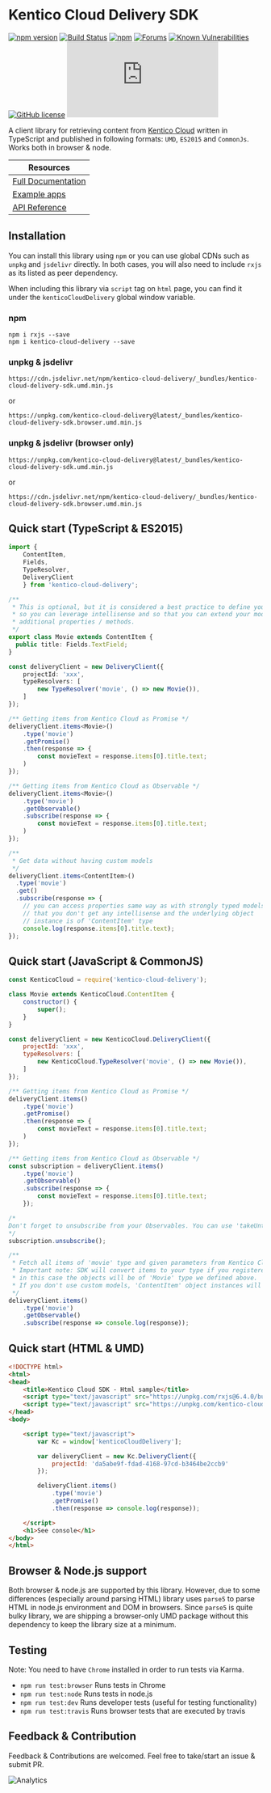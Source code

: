 # Kentico Cloud Delivery SDK

[![npm version](https://badge.fury.io/js/kentico-cloud-delivery.svg)](https://www.npmjs.com/package/kentico-cloud-delivery)
[![Build Status](https://api.travis-ci.org/Kentico/kentico-cloud-js.svg?branch=master)](https://travis-ci.org/Kentico/kentico-cloud-js)
[![npm](https://img.shields.io/npm/dt/kentico-cloud-delivery.svg)](https://www.npmjs.com/package/kentico-cloud-delivery)
[![Forums](https://img.shields.io/badge/chat-on%20forums-orange.svg)](https://forums.kenticocloud.com)
[![Known Vulnerabilities](https://snyk.io/test/github/Kentico/kentico-cloud-js/badge.svg)](https://snyk.io/test/github/kentico/kentico-cloud-js)
[![GitHub license](https://img.shields.io/github/license/Kentico/kentico-cloud-js.svg)](https://github.com/Kentico/kentico-cloud-js)
![Gzip browser bundle](http://img.badgesize.io/https://unpkg.com/kentico-cloud-delivery@latest/_bundles/kentico-cloud-delivery-sdk.browser.umd.min.js?compression=gzip)

A client library for retrieving content from [Kentico Cloud](https://kenticocloud.com/) written in TypeScript and published in following formats: `UMD`, `ES2015` and `CommonJs`. Works both in browser & node.

|  Resources 
|---|
|  [Full Documentation](https://github.com/Kentico/kentico-cloud-js/tree/master/packages/delivery/DOCS.md) |
|  [Example apps](https://github.com/Kentico/kentico-cloud-js/tree/master/examples) | 
|  [API Reference](https://kentico.github.io/kentico-cloud-js/delivery/) | 


## Installation

You can install this library using `npm` or you can use global CDNs such as `unpkg` and `jsdelivr` directly. In both cases, you will also need to include `rxjs` as its listed as peer dependency. 

When including this library via `script` tag on `html` page, you can find it under the `kenticoCloudDelivery` global window variable.

### npm

```
npm i rxjs --save
npm i kentico-cloud-delivery --save
```

### unpkg & jsdelivr
```
https://cdn.jsdelivr.net/npm/kentico-cloud-delivery/_bundles/kentico-cloud-delivery-sdk.umd.min.js
```
or
```
https://unpkg.com/kentico-cloud-delivery@latest/_bundles/kentico-cloud-delivery-sdk.browser.umd.min.js
```

### unpkg & jsdelivr (browser only)
```
https://unpkg.com/kentico-cloud-delivery@latest/_bundles/kentico-cloud-delivery-sdk.umd.min.js

```
or
```
https://cdn.jsdelivr.net/npm/kentico-cloud-delivery/_bundles/kentico-cloud-delivery-sdk.browser.umd.min.js
```

## Quick start (TypeScript & ES2015)

```typescript
import { 
    ContentItem, 
    Fields,
    TypeResolver,
    DeliveryClient
    } from 'kentico-cloud-delivery';

/**
 * This is optional, but it is considered a best practice to define your models
 * so you can leverage intellisense and so that you can extend your models with 
 * additional properties / methods.
 */
export class Movie extends ContentItem {
  public title: Fields.TextField;
}

const deliveryClient = new DeliveryClient({
    projectId: 'xxx',
    typeResolvers: [
        new TypeResolver('movie', () => new Movie()),
    ]
});

/** Getting items from Kentico Cloud as Promise */
deliveryClient.items<Movie>()
    .type('movie')
    .getPromise()
    .then(response => {
        const movieText = response.items[0].title.text;
    )
});

/** Getting items from Kentico Cloud as Observable */
deliveryClient.items<Movie>()
    .type('movie')
    .getObservable()
    .subscribe(response => {
        const movieText = response.items[0].title.text;
    )
});

/**
 * Get data without having custom models 
 */
deliveryClient.items<ContentItem>()
  .type('movie')
  .get()
  .subscribe(response => {
    // you can access properties same way as with strongly typed models, but note
    // that you don't get any intellisense and the underlying object 
    // instance is of 'ContentItem' type
    console.log(response.items[0].title.text);
});

```

## Quick start (JavaScript & CommonJS)

```javascript
const KenticoCloud = require('kentico-cloud-delivery');

class Movie extends KenticoCloud.ContentItem {
    constructor() {
        super();
    }
}

const deliveryClient = new KenticoCloud.DeliveryClient({
    projectId: 'xxx',
    typeResolvers: [
        new KenticoCloud.TypeResolver('movie', () => new Movie()),
    ]
});

/** Getting items from Kentico Cloud as Promise */
deliveryClient.items()
    .type('movie')
    .getPromise()
    .then(response => {
        const movieText = response.items[0].title.text;
    )
});

/** Getting items from Kentico Cloud as Observable */
const subscription = deliveryClient.items()
    .type('movie')
    .getObservable()
    .subscribe(response => {
        const movieText = response.items[0].title.text;
    });

/*
Don't forget to unsubscribe from your Observables. You can use 'takeUntil' or 'unsubscribe' method for this purpose. Unsubsription is usually done when you no longer need to process the result of Observable. (Example: 'ngOnDestroy' event in Angular app)
*/
subscription.unsubscribe();

/**
 * Fetch all items of 'movie' type and given parameters from Kentico Cloud.
 * Important note: SDK will convert items to your type if you registered it. For example,
 * in this case the objects will be of 'Movie' type we defined above. 
 * If you don't use custom models, 'ContentItem' object instances will be returned.
 */
deliveryClient.items()
    .type('movie')
    .getObservable()
    .subscribe(response => console.log(response));
```

## Quick start (HTML & UMD)

```html
<!DOCTYPE html>
<html>
<head>
    <title>Kentico Cloud SDK - Html sample</title>
    <script type="text/javascript" src="https://unpkg.com/rxjs@6.4.0/bundles/rxjs.umd.min.js"></script>
	<script type="text/javascript" src="https://unpkg.com/kentico-cloud-delivery@latest/_bundles/kentico-cloud-delivery-sdk.browser.umd.min.js"></script>
</head>
<body>

	<script type="text/javascript">
		var Kc = window['kenticoCloudDelivery'];

		var deliveryClient = new Kc.DeliveryClient({
			projectId: 'da5abe9f-fdad-4168-97cd-b3464be2ccb9'
		});

		deliveryClient.items()
			.type('movie')
			.getPromise()
			.then(response => console.log(response));

	</script>
	<h1>See console</h1>
</body>
</html>
```

## Browser & Node.js support

Both browser & node.js are supported by this library. However, due to some differences (especially around parsing HTML) library uses `parse5` to parse HTML in node.js environment and DOM in browsers. Since `parse5` is quite bulky library, we are shipping a browser-only UMD package without this dependency to keep the library size at a minimum. 

## Testing

Note: You need to have `Chrome` installed in order to run tests via Karma.

- `npm run test:browser` Runs tests in Chrome 
- `npm run test:node` Runs tests in node.js
- `npm run test:dev` Runs developer tests (useful for testing functionality)
- `npm run test:travis` Runs browser tests that are executed by travis

## Feedback & Contribution

Feedback & Contributions are welcomed. Feel free to take/start an issue & submit PR.

![Analytics](https://kentico-ga-beacon.azurewebsites.net/api/UA-69014260-4/Kentico/kentico-cloud-js/master/packages/delivery?pixel)
